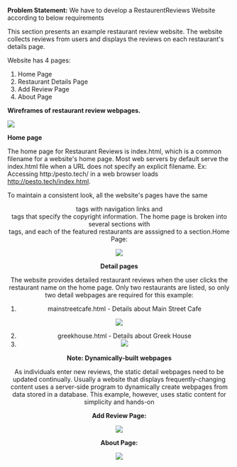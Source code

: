 ﻿**Problem Statement:** We have to develop a RestaurentReviews Website according to below requirements 

This section presents an example restaurant review website. The website collects reviews from users and displays the reviews on each restaurant's details page.  

Website has 4 pages: 

1. Home Page 
1. Restaurant Details Page 
1. Add Review Page 
1. About Page 

**Wireframes of restaurant review webpages.** 

![](Aspose.Words.1383cd42-cfca-4dae-8ab2-56d076e8a1b9.001.jpeg)

**Home page** 

The home page for Restaurant Reviews is index.html, which is a common filename for a website's home page. Most web servers by default serve the index.html file when a URL does not specify an explicit filename. Ex: Accessing http:/pesto.tech/ in a web browser loads http://pesto.tech/index.html. 

To maintain a consistent look, all the website's pages have the same <header> tags with navigation links and <footer> tags that specify the copyright information. The home page is broken into several sections with <section> tags, and each of the featured restaurants are asssigned to a section.Home Page:

![](Aspose.Words.1383cd42-cfca-4dae-8ab2-56d076e8a1b9.002.jpeg)

**Detail pages** 

The website provides detailed restaurant reviews when the user clicks the restaurant name on the home page. Only two restaurants are listed, so only two detail webpages are required for this example: 

1. mainstreetcafe.html - Details about Main Street Cafe 

![](Aspose.Words.1383cd42-cfca-4dae-8ab2-56d076e8a1b9.003.jpeg)

2. greekhouse.html - Details about Greek House 
2. ![](Aspose.Words.1383cd42-cfca-4dae-8ab2-56d076e8a1b9.004.jpeg)

**Note: Dynamically-built webpages** 

As individuals enter new reviews, the static detail webpages need to be updated continually. Usually a website that displays frequently-changing content uses a server-side program to dynamically create webpages from data stored in a database. This example, however, uses static content for simplicity and hands-on 

**Add Review Page:** 

![](Aspose.Words.1383cd42-cfca-4dae-8ab2-56d076e8a1b9.005.jpeg)

**About Page:** 

![](Aspose.Words.1383cd42-cfca-4dae-8ab2-56d076e8a1b9.006.jpeg)
